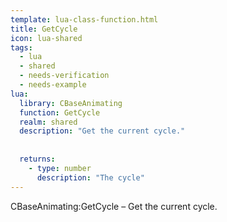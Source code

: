 ```yaml
---
template: lua-class-function.html
title: GetCycle
icon: lua-shared
tags:
  - lua
  - shared
  - needs-verification
  - needs-example
lua:
  library: CBaseAnimating
  function: GetCycle
  realm: shared
  description: "Get the current cycle."
  
  
  returns:
    - type: number
      description: "The cycle"
---
```


<div class="lua__search__keywords">
CBaseAnimating:GetCycle &#x2013; Get the current cycle.
</div>
